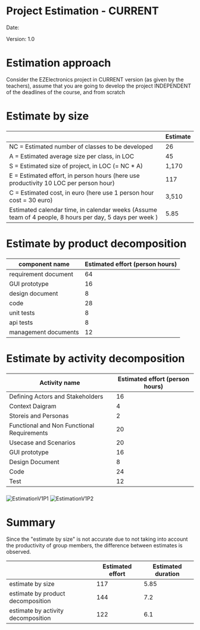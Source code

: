 # Project Estimation - CURRENT
Date:  

Version: 1.0


# Estimation approach
Consider the EZElectronics  project in CURRENT version (as given by the teachers), assume that you are going to develop the project INDEPENDENT of the deadlines of the course, and from scratch
# Estimate by size
### 
|             | Estimate                        |             
| ----------- | ------------------------------- |  
| NC =  Estimated number of classes to be developed|26 |             
|  A = Estimated average size per class, in LOC       |                  45          | 
| S = Estimated size of project, in LOC (= NC * A) | 1,170|
| E = Estimated effort, in person hours (here use productivity 10 LOC per person hour)  |           117                           |   
| C = Estimated cost, in euro (here use 1 person hour cost = 30 euro) | 3,510|
| Estimated calendar time, in calendar weeks (Assume team of 4 people, 8 hours per day, 5 days per week ) |    5.85                |               

# Estimate by product decomposition
### 
|         component name    | Estimated effort (person hours)   |             
| ----------- | ------------------------------- | 
|requirement document    | 64 |
| GUI prototype | 16|
|design document | 8|
|code |28|
| unit tests |8|
| api tests |8|
| management documents  |12|



# Estimate by activity decomposition
### 
|         Activity name    | Estimated effort (person hours)   |             
| ----------- | ------------------------------- | 
|Defining Actors and Stakeholders | 16|
|Context Daigram | 4|
|Storeis and Personas | 2|
|Functional and Non Functional Requirements | 20|
|Usecase and Scenarios |20 |
|GUI prototype | 16|
|Design Document | 8|
|Code | 24|
|Test | 12|

###
![EstimationV1P1](/uploads/3f57d1654444548dafb541a9102ab7ad/EstimationV1P1.jpeg)
![EstimationV1P2](/uploads/03b688448922a0bebc41b4a32aa18dcd/EstimationV1P2.jpeg)

# Summary

Since the "estimate by size" is not accurate due to not taking into account the productivity of group members, the difference between estimates is observed.

|             | Estimated effort                        |   Estimated duration |          
| ----------- | ------------------------------- | ---------------|
| estimate by size |117|5.85|
| estimate by product decomposition | 144|  7.2|
| estimate by activity decomposition |122| 6.1|
